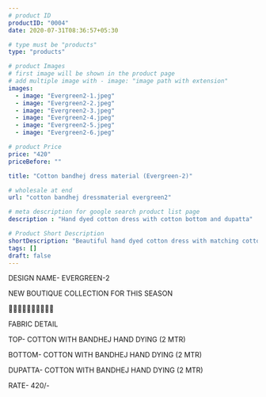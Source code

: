 ```yaml
---
# product ID
productID: "0004"
date: 2020-07-31T08:36:57+05:30

# type must be "products"
type: "products"

# product Images
# first image will be shown in the product page
# add multiple image with - image: "image path with extension"
images:
  - image: "Evergreen2-1.jpeg"
  - image: "Evergreen2-2.jpeg"
  - image: "Evergreen2-3.jpeg"
  - image: "Evergreen2-4.jpeg"
  - image: "Evergreen2-5.jpeg"
  - image: "Evergreen2-6.jpeg"

# product Price
price: "420"
priceBefore: ""

title: "Cotton bandhej dress material (Evergreen-2)"

# wholesale at end 
url: "cotton bandhej dressmaterial evergreen2"

# meta description for google search product list page
description : "Hand dyed cotton dress with cotton bottom and dupatta"

# Product Short Description
shortDescription: "Beautiful hand dyed cotton dress with matching cottom bottom and dupatta."
tags: []
draft: false
---
```

DESIGN NAME- EVERGREEN-2

NEW BOUTIQUE COLLECTION FOR THIS SEASON

🌷🌷🌷🌷🌷🌷🌷🌷🌷🌷

FABRIC DETAIL

TOP- COTTON WITH BANDHEJ HAND DYING (2 MTR)

BOTTOM- COTTON WITH BANDHEJ HAND DYING (2 MTR)

DUPATTA- COTTON WITH BANDHEJ HAND DYING (2 MTR)

RATE- 420/-
